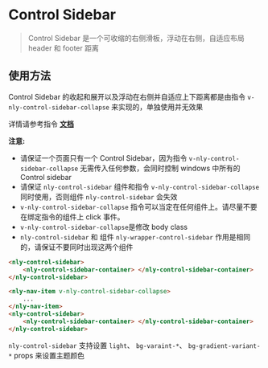 # Control Sidebar

> Control Sidebar 是一个可收缩的右侧滑板，浮动在右侧，自适应布局 header 和 footer 距离

## 使用方法

Control Sidebar 的收起和展开以及浮动在右侧并自适应上下距离都是由指令 `v-nly-control-sidebar-collapse` 来实现的，单独使用并无效果

详情请参考指令 **[文档](http://nly-adminlte-vue.nejinn.com/docs/directives/sidebar-collapse)**

**注意:**

-   请保证一个页面只有一个 Control Sidebar，因为指令 `v-nly-control-sidebar-collapse` 无需传入任何参数，会同时控制 windows 中所有的 Control sidebar
-   请保证 `nly-control-sidebar` 组件和指令 `v-nly-control-sidebar-collapse` 同时使用，否则组件 `nly-control-sidebar` 会失效
-   `v-nly-control-sidebar-collapse` 指令可以当定在任何组件上。请尽量不要在绑定指令的组件上 click 事件。
-   `v-nly-control-sidebar-collapse`是修改 body class
-   `nly-control-sidebar` 和 组件 `nly-wrapper-control-sidebar` 作用是相同的，请保证不要同时出现这两个组件

```html
<nly-control-sidebar>
	<nly-control-sidebar-container> </nly-control-sidebar-container>
</nly-control-sidebar>
```

```html
<nly-nav-item v-nly-control-sidebar-collapse>
	...
</nly-nav-item>
<nly-control-sidebar>
	<nly-control-sidebar-container> </nly-control-sidebar-container>
</nly-control-sidebar>
```

`nly-control-sidebar` 支持设置 `light`、 `bg-varaint-*`、 `bg-gradient-variant-*` props 来设置主题颜色
